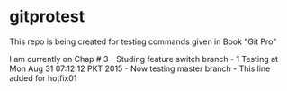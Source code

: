 # gitprotest
This repo is being created for testing commands given in Book "Git Pro"

I am currently on Chap # 3
	- Studing feature switch branch
	- 1 Testing at Mon Aug 31 07:12:12 PKT 2015 
	- Now testing master branch
	- This line added for hotfix01
